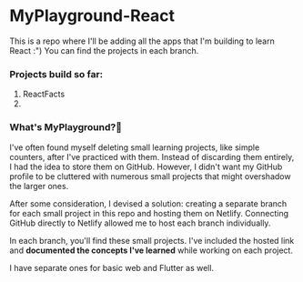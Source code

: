 # MyPlayground-React
This is a repo where I'll be adding all the apps that I'm building to learn React :")
You can find the projects in each branch.

### Projects build so far:
1. ReactFacts
2. 

### What's MyPlayground?🖤
I've often found myself deleting small learning projects, like simple counters, after I've practiced with them. Instead of discarding them entirely, I had the idea to store them on GitHub. However, I didn't want my GitHub profile to be cluttered with numerous small projects that might overshadow the larger ones.

After some consideration, I devised a solution: creating a separate branch for each small project in this repo and hosting them on Netlify. Connecting GitHub directly to Netlify allowed me to host each branch individually.

In each branch, you'll find these small projects. I've included the hosted link and <b>documented the concepts I've learned</b> while working on each project.

I have separate ones for basic web and Flutter as well.
